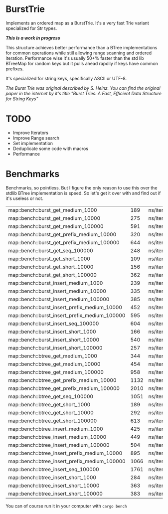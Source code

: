 # BurstTrie
Implements an ordered map as a BurstTrie. It's a very fast Trie variant specialized for Str types.

***This is a work in progress***

This structure achieves better performance than a BTree implementations for common operations while
still allowing range scanning and ordered iteration. Performance wise it's usually 50+% faster than
the std lib BTreeMap for random keys but it pulls ahead rapdily if keys have common prefixes.

It's specialized for string keys, specifically ASCII or UTF-8.

*The Burst Trie was original described by S. Heinz. You can find the original paper in the internet by it's title
"Burst Tries: A Fast, Efficient Data Structure for String Keys"*

# TODO

* Improve Iterators
* Improve Range search
* Set implementation
* Deduplicate some code with macros
* Performance

# Benchmarks

Benchmarks, so pointless. But I figure the only reason to use this over the stdlib BTree implementation is speed. So let's get it over with and find out if it's useless or not.

|                                               |      |         |         | 
|-----------------------------------------------|------|---------|---------| 
| map::bench::burst_get_medium_1000             | 189  | ns/iter | (1.82x) | 
| map::bench::burst_get_medium_10000            | 275  | ns/iter | (1.65x) | 
| map::bench::burst_get_medium_100000           | 591  | ns/iter | (1.62x) | 
| map::bench::burst_get_prefix_medium_10000     | 320  | ns/iter | (3.53x) | 
| map::bench::burst_get_prefix_medium_100000    | 644  | ns/iter | (3.12x) | 
| map::bench::burst_get_seq_100000              | 248  | ns/iter | (4.23x) | 
| map::bench::burst_get_short_1000              | 109  | ns/iter | (1.73x) | 
| map::bench::burst_get_short_10000             | 156  | ns/iter | (1.87x) | 
| map::bench::burst_get_short_100000            | 362  | ns/iter | (1.69x) | 
| map::bench::burst_insert_medium_1000          | 239  | ns/iter | (1.77x) | 
| map::bench::burst_insert_medium_10000         | 335  | ns/iter | (1.34x) | 
| map::bench::burst_insert_medium_100000        | 385  | ns/iter | (1.30x) | 
| map::bench::burst_insert_prefix_medium_10000  | 452  | ns/iter | (1.98x) | 
| map::bench::burst_insert_prefix_medium_100000 | 595  | ns/iter | (1.79x) | 
| map::bench::burst_insert_seq_100000           | 604  | ns/iter | (2.91x) | 
| map::bench::burst_insert_short_1000           | 166  | ns/iter | (1.71x) | 
| map::bench::burst_insert_short_10000          | 540  | ns/iter | (0.67x) | 
| map::bench::burst_insert_short_100000         | 257  | ns/iter | (1.49x) | 
| map::bench::btree_get_medium_1000             | 344  | ns/iter |         | 
| map::bench::btree_get_medium_10000            | 454  | ns/iter |         | 
| map::bench::btree_get_medium_100000           | 958  | ns/iter |         | 
| map::bench::btree_get_prefix_medium_10000     | 1132 | ns/iter |         | 
| map::bench::btree_get_prefix_medium_100000    | 2010 | ns/iter |         | 
| map::bench::btree_get_seq_100000              | 1051 | ns/iter |         | 
| map::bench::btree_get_short_1000              | 189  | ns/iter |         | 
| map::bench::btree_get_short_10000             | 292  | ns/iter |         | 
| map::bench::btree_get_short_100000            | 613  | ns/iter |         | 
| map::bench::btree_insert_medium_1000          | 425  | ns/iter |         | 
| map::bench::btree_insert_medium_10000         | 449  | ns/iter |         | 
| map::bench::btree_insert_medium_100000        | 504  | ns/iter |         | 
| map::bench::btree_insert_prefix_medium_10000  | 895  | ns/iter |         | 
| map::bench::btree_insert_prefix_medium_100000 | 1066 | ns/iter |         | 
| map::bench::btree_insert_seq_100000           | 1761 | ns/iter |         | 
| map::bench::btree_insert_short_1000           | 284  | ns/iter |         | 
| map::bench::btree_insert_short_10000          | 363  | ns/iter |         | 
| map::bench::btree_insert_short_100000         | 383  | ns/iter |         | 

You can of course run it in your computer with ```cargo bench```
